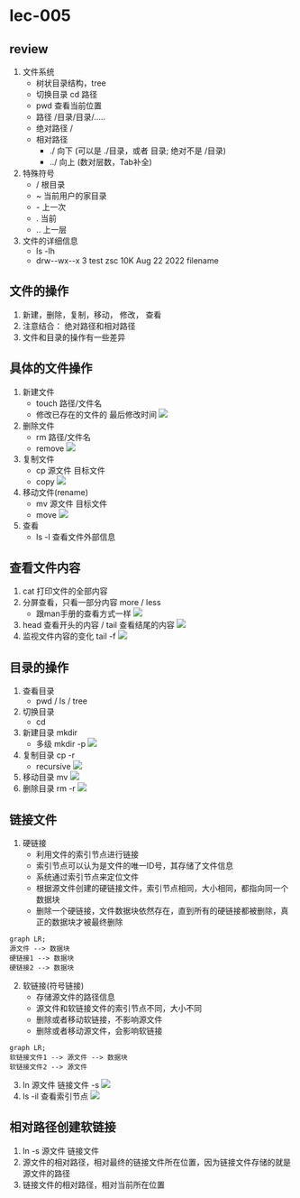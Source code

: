 # lec-005

## review 
1. 文件系统
   - 树状目录结构，tree
   - 切换目录 cd 路径
   - pwd 查看当前位置
   - 路径 /目录/目录/.....
   - 绝对路径 /
   - 相对路径
     - ./ 向下 (可以是 ./目录，或者 目录;  绝对不是  /目录)
     - ../ 向上  (数对层数，Tab补全)
2. 特殊符号
   - / 根目录
   - ~ 当前用户的家目录
   - \- 上一次
   - . 当前
   - .. 上一层 
3. 文件的详细信息
   - ls -lh 
   - drw--wx--x 3 test zsc 10K  Aug 22 2022 filename 

## 文件的操作
1. 新建，删除，复制，移动， 修改， 查看
2. 注意结合： 绝对路径和相对路径
3. 文件和目录的操作有一些差异

## 具体的文件操作
1. 新建文件
   - touch 路径/文件名
   - 修改已存在的文件的 最后修改时间
   ![](fig/2023-03-16-08-22-03.png)
2. 删除文件
   - rm 路径/文件名
   - remove 
   ![](fig/2023-03-16-08-24-29.png)
3. 复制文件
   - cp 源文件 目标文件
   - copy 
   ![](fig/2023-03-16-08-27-36.png)
4. 移动文件(rename)
   - mv 源文件 目标文件
   - move
   ![](fig/2023-03-16-08-31-29.png)
5. 查看
   - ls -l 查看文件外部信息

## 查看文件内容
1. cat 打印文件的全部内容 
2. 分屏查看，只看一部分内容 more / less 
   - 跟man手册的查看方式一样
   ![](fig/2023-03-16-08-41-30.png)
3. head 查看开头的内容 / tail 查看结尾的内容
   ![](fig/2023-03-16-08-40-56.png)
4. 监视文件内容的变化 tail -f 
   ![](fig/2023-03-16-08-45-23.png)

## 目录的操作
1. 查看目录  
   - pwd  /  ls  /  tree 
2. 切换目录
   - cd 
3. 新建目录 mkdir 
   - 多级 mkdir -p 
   ![](fig/2023-03-16-09-02-59.png)
4. 复制目录 cp -r 
   - recursive 
   ![](fig/2023-03-16-09-05-40.png)
5. 移动目录 mv 
   ![](fig/2023-03-16-09-06-59.png)
6. 删除目录 rm -r
   ![](fig/2023-03-16-09-08-27.png)

## 链接文件
1. 硬链接
   - 利用文件的索引节点进行链接
   - 索引节点可以认为是文件的唯一ID号，其存储了文件信息
   - 系统通过索引节点来定位文件 
   - 根据源文件创建的硬链接文件，索引节点相同，大小相同，都指向同一个数据块
   - 删除一个硬链接，文件数据块依然存在，直到所有的硬链接都被删除，真正的数据块才被最终删除
```mermaid 
graph LR;
源文件 --> 数据块
硬链接1 --> 数据块
硬链接2 --> 数据块
```
2. 软链接(符号链接)
   - 存储源文件的路径信息
   - 源文件和软链接文件的索引节点不同，大小不同
   - 删除或者移动软链接，不影响源文件
   - 删除或者移动源文件，会影响软链接
```mermaid
graph LR;
软链接文件1 --> 源文件 --> 数据块
软链接文件2 --> 源文件
```
3. ln 源文件 链接文件 -s 
   ![](fig/2023-03-16-09-29-36.png)
4. ls -il 查看索引节点
   ![](fig/2023-03-16-09-30-47.png)

## 相对路径创建软链接
1. ln -s 源文件 链接文件
2. 源文件的相对路径，相对最终的链接文件所在位置，因为链接文件存储的就是源文件的路径
3. 链接文件的相对路径，相对当前所在位置 